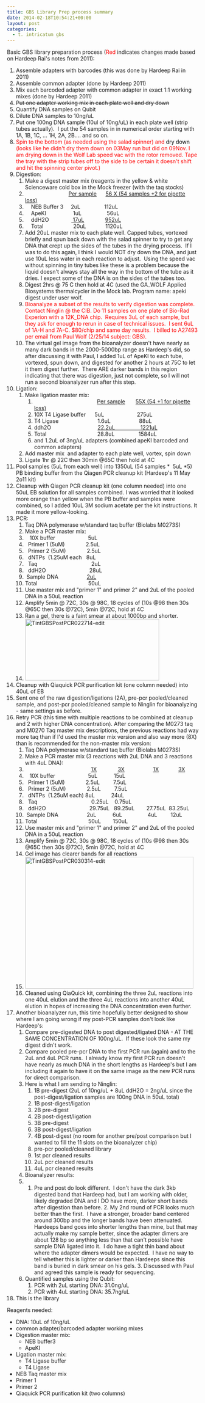 ```yaml
---
title: GBS Library Prep process summary
date: 2014-02-18T10:54:21+00:00
layout: post
categories:
  - t. intricatum gbs
---
```

Basic GBS library preparation process (<span style="color: #ff0000;">Red</span> indicates changes made based on Hardeep Rai's notes from 2011):

  1. <span style="line-height: 13px;">Assemble adapters with barcodes (this was done by Hardeep Rai in 2011)</span>
  2. Assemble common adapter (done by Hardeep 2011)
  3. Mix each barcoded adapter with common adapter in exact 1:1 working mixes (done by Hardeep 2011)
  4. <del>Put one adapter working mix in each plate well and dry down</del>
  5. Quantify DNA samples on Qubit
  6. Dilute DNA samples to 10ng/uL
  7. Put one 100ng DNA sample (10ul of 10ng/uL) in each plate well (strip tubes actually).  I put the 54 samples in in numerical order starting with 1A, 1B, 1C, ... 1H, 2A, 2B.... and so on.
  8. <span style="color: #ff0000;">Spin to the bottom (as needed using the salad spinner) and <span style="color: #000000;">dry down</span></span> <span style="color: #ff0000;">(looks like he didn't dry them down on 03May run but did on 09Nov. I am drying down in the Wolf Lab speed vac with the rotor removed. Tape the tray with the strip tubes off to the side to be certain it doesn't shift and hit the spinning center pivot.)</span>
  9. Digestion:
      1. Make a digest master mix (reagents in the yellow & white Scienceware cold box in the Mock freezer (with the taq stocks)
      2.                              <span style="text-decoration: underline;">Per sample</span>      <span style="text-decoration: underline;">56 X (54 samples +2 for pipette loss)</span>
      3.     NEB Buffer 3     2uL                112uL
      4.     ApeKI                  1uL                 56uL
      5.     ddH2O               <span style="text-decoration: underline;"> 17uL</span>              <span style="text-decoration: underline;">952uL</span>
      6.     Total                    20uL             1120uL
      7. Add 20uL master mix to each plate well. Capped tubes, vortexed briefly and spun back down with the salad spinner to try to get any DNA that crept up the sides of the tubes in the drying process.  If I was to do this again, I think I would NOT dry down the DNA, and just use 10uL less water in each reaction to adjust.  Using the speed vac without spinning in tiny tubes like these is a problem because the liquid doesn't always stay all the way in the bottom of the tube as it dries. I expect some of the DNA is on the sides of the tubes too.
      8. Digest 2hrs @ <span style="color: #000000;">75 C</span> then hold at 4C (used the GA_WOLF Applied Biosystems thermalcycler in the Mock lab. Program name: apeki digest under user wolf.
      9. <span style="color: #ff0000;">Bioanalyze a subset of the results to verify digestion was complete. Contact Ninglin @ the CIB. Do 11 samples on one plate of Bio-Rad Experion with a 12K_DNA chip.  Requires 3uL of each sample, but they ask for enough to rerun in case of technical issues.  I sent 6uL of 1A-H and 7A-C. $80/chip and same day results.  I billed to A27493 per email from Paul Wolf (2/25/14 subject: GBS).</span>
     10. The virtual gel image from the bioanalyzer doesn't have nearly as many dark bands in the 2000-5000bp range as Hardeep's did, so after discussing it with Paul, I added 1uL of ApeKI to each tube, vortexed, spun down, and digested for another 2 hours at 75C to let it them digest further.  There ARE darker bands in this region indicating that there was digestion, just not complete, so I will not run a second bioanalyzer run after this step.
 10. Ligation:
      1. Make ligation master mix:
          1.                                           <span style="text-decoration: underline;">Per sample</span>       <span style="text-decoration: underline;">55X (54 +1 for pipette loss)</span>
          2. 10X T4 Ligase buffer      5uL                      275uL
          3. T4 Ligase                          1.6uL                   88uL
          4. ddh2O                               <span style="text-decoration: underline;">22.2uL                 1221uL</span>
          5. Total                                  28.8uL                1584uL
          6. and 1.2uL of 3ng/uL adapters (combined apeKI barcoded and common adapters)
      2. Add master mix  and adapter to each plate well, vortex, spin down
      3. Ligate 1hr @ 22C then 30min @65C then hold at 4C
 11. Pool samples (5uL from each well) into 1350uL (54 samples \*  5uL \*5) PB binding buffer from the Qiagen PCR cleanup kit (Hardeep's 11 May 2o11 kit)
 12. Cleanup with Qiagen PCR cleanup kit (one column needed) into one 50uL EB solution for all samples combined. I was worried that it looked more orange than yellow when the PB buffer and samples were combined, so I added 10uL 3M sodium acetate per the kit instructions. It made it more yellow-looking.
 13. PCR:
      1. Taq DNA polymerase w/standard taq buffer (Biolabs M0273S)
      2. Make a PCR master mix:
      3.    10X buffer                      5uL
      4.   Primer 1 (5uM)              2.5uL
      5.   Primer 2 (5uM)              2.5uL
      6.   dNTPs  (1.25uM each   8uL
      7.   Taq                                    2uL
      8.   ddH2O                             28uL
      9.  Sample DNA                   <span style="text-decoration: underline;">2uL</span>
     10. Total                                  50uL
     11. Use master mix and "primer 1" and primer 2" and 2uL of the pooled DNA in a 50uL reaction
     12. Amplify 5min @ 72C, 30s @ 98C, 18 cycles of (10s @98 then 30s @65C then 30s @72C), 5min @72C, hold at 4C
     13. Ran a gel, there is a faint smear at about 1000bp and shorter.
     14. [<img class="aligncenter  wp-image-2006" alt="TintGBSPostPCR022714-edit" src="{{site.image_path}}wp-content/uploads/2014/02/TintGBSPostPCR022714-edit.jpg" width="352" height="161" />]({{site.image_path}}wp-content/uploads/2014/02/TintGBSPostPCR022714-edit.jpg)
 14. Cleanup with Qiaquick PCR purification kit (one column needed) into 40uL of EB
 15. Sent one of the raw digestion/ligations (2A), pre-pcr pooled/cleaned sample, and post-pcr pooled/cleaned sample to Ninglin for bioanalyzing - same settings as before.
 16. Retry PCR (this time with multiple reactions to be combined at cleanup and 2 with higher DNA concentration). After comparing the M0273 taq and M0270 Taq master mix descriptions, the previous reactions had way more taq than if I'd used the master mix version and also way more (8X) than is recommended for the non-master mix version:
      1. Taq DNA polymerase w/standard taq buffer (Biolabs M0273S)
      2. Make a PCR master mix (3 reactions with 2uL DNA and 3 reactions with 4uL DNA):
      3.                                             <span style="text-decoration: underline;">1X</span>              <span style="text-decoration: underline;">3X</span>                   <span style="text-decoration: underline;">1X</span>             <span style="text-decoration: underline;">3X</span>
      4.    10X buffer                      5uL           15uL
      5.   Primer 1 (5uM)              2.5uL         7.5uL
      6.   Primer 2 (5uM)              2.5uL         7.5uL
      7.   dNTPs  (1.25uM each) 8uL           24uL
      8.   Taq                                    0.25uL    0.75uL
      9.   ddH2O                             29.75uL   89.25uL        27.75uL  83.25uL
     10.  Sample DNA                   2uL           6uL                 4uL         12uL
     11. Total                                  50uL        150uL
     12. Use master mix and "primer 1" and primer 2" and 2uL of the pooled DNA in a 50uL reaction
     13. Amplify 5min @ 72C, 30s @ 98C, 18 cycles of (10s @98 then 30s @65C then 30s @72C), 5min @72C, hold at 4C
     14. Gel image has clearer bands for all reactions
     15. [<img class="aligncenter  wp-image-2009" alt="TintGBSPostPCR030314-edit" src="{{site.image_path}}wp-content/uploads/2014/02/TintGBSPostPCR030314-edit.jpg" width="442" height="345" />]({{site.image_path}}wp-content/uploads/2014/02/TintGBSPostPCR030314-edit.jpg)
     16. Cleaned using QiaQuick kit, combining the three 2uL reactions into one 40uL elution and the three 4uL reactions into another 40uL elution in hopes of increasing the DNA concentration even further.
 17. Another bioanalyzer run, this time hopefully better designed to show where I am going wrong if my post-PCR samples don't look like Hardeep's:
      1. Compare pre-digested DNA to post digested/ligated DNA - AT THE SAME CONCENTRATION OF 100ng/uL.  If these look the same my digest didn't work.
      2. Compare pooled pre-pcr DNA to the first PCR run (again) and to the 2uL and 4uL PCR runs.  I already know my first PCR run doesn't have nearly as much DNA in the short lengths as Hardeep's but I am including it again to have it on the same image as the new PCR runs for direct comparison.
      3. Here is what I am sending to Ninglin:
          1. 1B pre-digest (2uL of 10ng/uL + 8uL ddH2O = 2ng/uL since the post-digest/ligation samples are 100ng DNA in 50uL total)
          2. 1B post-digest/ligation
          3. 2B pre-digest
          4. 2B post-digest/ligation
          5. 3B pre-digest
          6. 3B post-digest/ligation
          7. 4B post-digest (no room for another pre/post comparison but I wanted to fill the 11 slots on the bioanalyzer chip)
          8. pre-pcr pooled/cleaned library
          9. 1st pcr cleaned results
         10. 2uL pcr cleaned results
         11. 4uL pcr cleaned results
      4. Bioanalyzer results:
      5.   1. Pre and post do look different.  I don't have the dark 3kb digested band that Hardeep had, but I am working with older, likely degraded DNA and I DO have more, darker short bands after digestion than before.
          2. My 2nd round of PCR looks much better than the first.  I have a stronger, broader band centered around 300bp and the longer bands have been attenuated. Hardeeps band goes into shorter lengths than mine, but that may actually make my sample better, since the adapter dimers are about 128 bp so anything less than that can't possible have sample DNA ligated into it.  I do have a tight thin band about where the adapter dimers would be expected.  I have no way to tell whether this is lighter or darker than Hardeeps since this band is buried in dark smear on his gels.
          3. Discussed with Paul and agreed this sample is ready for sequencing.
      6. Quantified samples using the Qubit:
          1. PCR with 2uL starting DNA: 31.0ng/uL
          2. PCR with 4uL starting DNA: 35.7ng/uL
 18. This is the library

Reagents needed:

  * DNA: 10uL of 10ng/uL
  * common adapter/barcoded adapter working mixes
  * Digestion master mix:
      * NEB buffer3
      * ApeKI
  * Ligation master mix:
      * T4 Ligase buffer
      * T4 Ligase
  * NEB Taq master mix
  * Primer 1
  * Primer 2
  * Qiaquick PCR purification kit (two columns)
